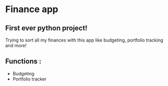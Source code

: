 # Finance app 
## First ever python project! 
Trying to sort all my finances with this app like budgeting, portfolio tracking and more! 
## Functions :
- Budgeting 
- Portfolio tracker 
